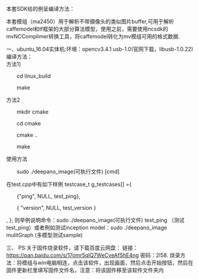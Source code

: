 本套SDK给的例呈编译方法：

本套模组（ma2450）用于解析不带摄像头的类似图片buffer,可用于解析caffemodel和tf框架的大部分算法模型，使用之前，需要使用ncsdk的mvNCComplimer转换工具，将caffemodel转化为mv模组可用的格式数据.


一、ubuntu_16.04实体机:环境：opencv3.4.1 usb-1.0(官网下载，libusb-1.0.22)  
编译方法：    
方法1)    
<p style="text-indent:2em"> cd linux_build </p>
<p style="text-indent:2em"> make  </p>   
方法2  
<p style="text-indent:2em"> mkdir cmake</p>
<p style="text-indent:2em"> cd cmake</p>
<p style="text-indent:2em"> cmake ..</p>
<p style="text-indent:2em"> make</p>

使用方法  
<p style="text-indent:2em">sudo ./deepano_image(可执行文件) [cmd]</p>  
在test.cpp中有如下样例      
testcase_t g_testcases[] ={  
<p style="text-indent:2em">{"ping", NULL, test_ping},</p>  
<p style="text-indent:2em">{ "version", NULL, test_version }</p>,
};
则举例说明命令：sudo ./deepano_image(可执行文件) test_ping （测试test_ping）或者例如测试inception model：sudo ./deepano_image mulitGraph (多模型测试sample)


三、 PS:关于固件烧录软件，请下载百度云网盘：
  链接：https://pan.baidu.com/s/17omr5qlQ7WeCveAf5hE4ng  密码：2l58. 烧录方法：将模组与win电脑相连，点击该软件，出现画面，然后点击开始按钮，然后在固件更新栏里填写固件文件名，注意：将该固件移至该软件文件夹内


